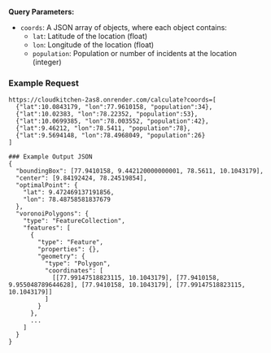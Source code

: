 
**Query Parameters:**
- `coords`: A JSON array of objects, where each object contains:
  - `lat`: Latitude of the location (float)
  - `lon`: Longitude of the location (float)
  - `population`: Population or number of incidents at the location (integer)

### Example Request
```url
https://cloudkitchen-2as8.onrender.com/calculate?coords=[
  {"lat":10.0843179, "lon":77.9610158, "population":34},
  {"lat":10.02383, "lon":78.22352, "population":53},
  {"lat":10.0699385, "lon":78.003552, "population":42},
  {"lat":9.46212, "lon":78.5411, "population":78},
  {"lat":9.5694148, "lon":78.4968049, "population":26}
]

### Example Output JSON
{
  "boundingBox": [77.9410158, 9.442120000000001, 78.5611, 10.1043179],
  "center": [9.84192424, 78.24519854],
  "optimalPoint": {
    "lat": 9.472469137191856,
    "lon": 78.48758581837679
  },
  "voronoiPolygons": {
    "type": "FeatureCollection",
    "features": [
      {
        "type": "Feature",
        "properties": {},
        "geometry": {
          "type": "Polygon",
          "coordinates": [
            [[77.99147518823115, 10.1043179], [77.9410158, 9.955048789644628], [77.9410158, 10.1043179], [77.99147518823115, 10.1043179]]
          ]
        }
      },
      ...
    ]
  }
}
